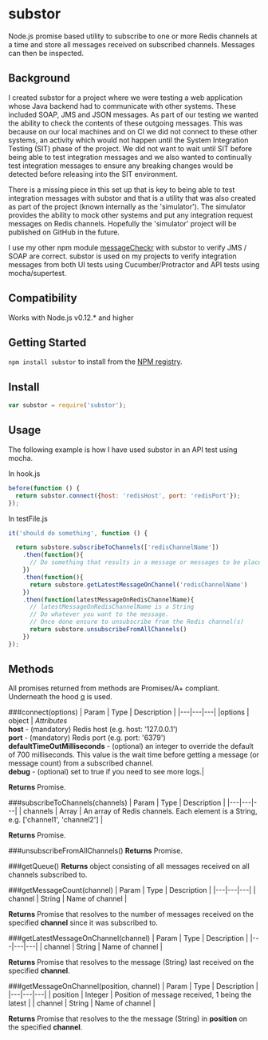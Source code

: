 substor
=======

Node.js promise based utility to subscribe to one or more Redis channels at a time and store all messages received on subscribed channels. Messages can then be inspected.

Background
----------

I created substor for a project where we were testing a web application whose Java backend had to communicate with other systems. These included SOAP, JMS and JSON messages. As part of our testing we wanted the ability to check the contents of these outgoing messages. This was because on our local machines and on CI we did not connect to these other systems, an activity which would not happen until the System Integration Testing (SIT) phase of the project. We did not want to wait until SIT before being able to test integration messages and we also wanted to continually test integration messages to ensure any breaking changes would be detected before releasing into the SIT environment.

There is a missing piece in this set up that is key to being able to test integration messages with substor and that is a utility that was also created as part of the project (known internally as the 'simulator'). The simulator provides the ability to mock other systems and put any integration request messages on Redis channels. Hopefully the 'simulator' project will be published on GitHub in the future.

I use my other npm module [messageCheckr](https://github.com/mrbenhowl/messageCheckr) with substor to verify JMS / SOAP are correct. substor is used on my projects to verify integration messages from both UI tests using Cucumber/Protractor and API tests using mocha/supertest.

Compatibility
------------

Works with Node.js v0.12.* and higher

Getting Started
---------------

`npm install substor` to install from the [NPM registry](https://www.npmjs.com/package/substor).

Install
-------

```javascript
var substor = require('substor');
```

Usage
-----

The following example is how I have used substor in an API test using mocha.

In hook.js

```javascript
before(function () {
  return substor.connect({host: 'redisHost', port: 'redisPort'});
});
```

In testFile.js

```javascript
it('should do something', function () {

  return substore.subscribeToChannels(['redisChannelName'])
    .then(function(){
      // Do something that results in a message or messages to be placed on Redis channel 'redisChannelName'
    })
    .then(function(){
      return substore.getLatestMessageOnChannel('redisChannelName')
    })
    .then(function(latestMessageOnRedisChannelName){
      // latestMessageOnRedisChannelName is a String
      // Do whatever you want to the message.
      // Once done ensure to unsubscribe from the Redis channel(s)
      return substore.unsubscribeFromAllChannels()
    })
});
```

Methods
-------

All promises returned from methods are Promises/A+ compliant. Underneath the hood [q](https://github.com/kriskowal/q) is used. 

###connect(options)
| Param | Type | Description |
|---|---|---|
|options | object | *Attributes* <br />**host** - (mandatory) Redis host (e.g. host: '127.0.0.1') <br />**port** - (mandatory) Redis port (e.g. port: '6379') <br />**defaultTimeOutMilliseconds** - (optional) an integer to override the default of 700 milliseconds. This value is the wait time before getting a message (or message count) from a subscribed channel. <br />**debug** - (optional) set to true if you need to see more logs.|

**Returns** Promise.

###subscribeToChannels(channels)
| Param | Type | Description |
|---|---|---|
| channels | Array | An array of Redis channels. Each element is a String, e.g. ['channel1', 'channel2'] |

**Returns** Promise.

###unsubscribeFromAllChannels()
**Returns** Promise. 

###getQueue()
**Returns** object consisting of all messages received on all channels subscribed to. 

###getMessageCount(channel)
| Param | Type | Description |
|---|---|---|
| channel | String | Name of channel |

**Returns** Promise that resolves to the number of messages received on the specified **channel** since it was subscribed to. 

###getLatestMessageOnChannel(channel)
| Param | Type | Description |
|---|---|---|
| channel | String | Name of channel |

**Returns** Promise that resolves to the message (String) last received on the specified **channel**.

###getMessageOnChannel(position, channel)
| Param | Type | Description |
|---|---|---|
| position | Integer | Position of message received, 1 being the latest |
| channel | String | Name of channel |

**Returns** Promise that resolves to the the message (String) in **position** on the specified **channel**.
